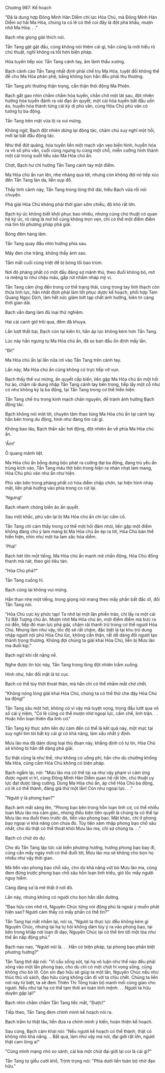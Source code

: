 




Chương 987: Kế hoạch


"Đã là dung hợp Đông Minh Hàn Diễm chi lực Hỏa Chú, mà Đông Minh Hàn Diễm sợ hãi Ma Hỏa, chúng ta có lẽ có thể coi đây là đột phá khẩu, mượn nhờ Ma Hỏa. . ."

Bạch nhẹ giọng giải thích nói.

Tần Tang gật gật đầu, cũng không nói thêm cái gì, hắn cũng là mới hiểu rõ chú thuật, nghĩ không ra tốt hơn biện pháp.

Hỏa tuyến tiếp xúc Tần Tang cánh tay, âm lãnh thấu xương.

Bạch cảnh cáo Tần Tang nhất định phải chế trụ Ma Hỏa, tuyệt đối không thể để cho Ma Hỏa phản phệ, bằng không bọn hắn đều phải thụ thương.

Tần Tang phi thường thận trọng, cẩn thận thôi động Ma Phiên.

Bạch gắt gao nhìn chằm chằm hỏa tuyến, chần chờ một lát sau, đột nhiên hướng hỏa tuyến đánh ra vài đạo ấn quyết, một cái hỏa tuyến bắt đầu uốn éo, huyễn hóa thành từng cái kỳ dị phù văn, cùng Hỏa Chú phù văn có tương tự ba động.

Tần Tang trên mặt vừa lộ ra vui mừng.

Không ngờ, Bạch đột nhiên dừng lại động tác, chăm chú suy nghĩ một hồi, mới lại bắt đầu động tác.

Như thế đứt quãng, hỏa tuyến liền một mạch vặn vẹo biến hình, huyễn hóa ra vô số phù văn, cuối cùng ngưng tụ cùng một chỗ, miễn cưỡng hình thành một cái trong suốt tiểu xảo Ma Hỏa chú ấn.

Chợt, Bạch hư chỉ hướng Tần Tang cánh tay một điểm.

Ma Hỏa chú ấn run lên, nhẹ nhàng qua tới, nhưng còn không đợi nó tiếp xúc đến Tần Tang làn da, liền sụp đổ.

Thấy tình cảnh này, Tần Tang trong lòng thở dài, hiểu Bạch vừa rồi nói chuyện.

Phá giải Hỏa Chú không phải thời gian sớm chiều, độ khó rất lớn.

Bạch ký ức không biết khôi phục bao nhiêu, nhưng cùng chú thuật có quan hệ ký ức, rõ ràng là mơ hồ cùng không trọn vẹn, chỉ có thể một điểm điểm mà tìm tòi phương pháp phá giải.

Bóng đêm hàng lâm.

Tần Tang quay đầu nhìn hướng phía sau.

Mây đen che trăng, không thấy ánh sao.

Tầm mắt cuối cùng triệt để bị bóng tối bao trùm.

Nơi đó phảng phất có một đầu đáng sợ mãnh thú, theo đuổi không bỏ, mở ra miệng to như chậu máu, gấp rút nhấm nháp mỹ vị.

Tần Tang cảm ứng đến trong cơ thể trạng thái, cùng trong tay linh thạch còn thừa linh lực, hắn nhất định phải làm tốt phục dược kế hoạch, phối hợp Tam Quang Ngọc Dịch, làm hết sức giảm bớt tạp chất ảnh hưởng, kiên trì càng thời gian dài.

Bạch vẫn đang làm đủ loại thử nghiệm.

Hai cái canh giờ trôi qua, đêm đã khuya.

Lần lượt thất bại, Bạch còn tại kiên trì, hắn áp lực không kém hơn Tần Tang.

Lúc này hắn ngưng tụ Ma Hỏa chú ấn, đã so ban đầu ổn định mấy lần.

"Đi!"

Ma Hỏa chú ấn lại lần nữa rơi vào Tần Tang trên cánh tay.

Lần này, Ma Hỏa chú ấn cũng không có trực tiếp vỡ vụn.

Bạch thấy thế vui mừng, ấn quyết cấp biến, liền gặp Ma Hỏa chú ấn một hồi hư ảo, chậm rãi dung nhập Tần Tang cánh tay bên trong, tiếp lấy một cỗ như có như không kỳ lạ ba động, tại Tần Tang trong cơ thể hiển hiện.

Tần Tang chế trụ trong kinh mạch chân nguyên, để tránh ảnh hưởng Bạch động tác.

Bạch không nói một lời, chuyên tâm thao túng Ma Hỏa chú ấn tại cánh tay hắn bên trong du động, hình như đang tìm cái gì.

Không bao lâu, Bạch thần sắc hơi động, đột nhiên ấn về phía Ma Hỏa chú ấn.

'Ầm!'

Ô quang mãnh liệt.

Ma Hỏa chú ấn bỗng dưng bộc phát ra cường đại ba động, đang trù yểu ấn trùng kích vào, Tần Tang máu thịt bên trong hiện ra nhàn nhạt lam mang, Hỏa Chú phù văn như ẩn như hiện.

Phù văn bên trong phảng phất có hỏa diễm chập chờn, tại hiện hình nháy mắt, liền phải hướng vào phía trong co rút lại.

'Ngưng!'

Bạch nhanh chóng biến ảo ấn quyết.

Sau một khắc, phù văn lại bị Ma Hỏa chú ấn chi lực cấm cố.

Tần Tang chỉ cảm thấy trong cơ thể một hồi đâm nhói, liền gặp một điểm không đáng chú ý lam mang bị Ma Hỏa chú ấn ép ra tới, Hỏa Chú bản thể hiển hiện, nhìn như một tia lam sắc hỏa diễm.

'Phá!'

Bạch hét lớn một tiếng, Ma Hỏa chú ấn mạnh mẽ chấn động, Hỏa Chú đồng thanh mà nát, theo gió tiêu tán.

"Hỏa Chú phá?"

Tần Tang cuồng hỉ.

Bạch cũng lại không vui mừng.

Hắn than nhẹ một tiếng, trong giọng nói mang theo mấy phần bất đắc dĩ, đối Tần Tang nói.

"Hỏa Chú cực kỳ phức tạp! Ta nhớ lại một lân phiến trảo, chỉ lấy ra một cái Tứ Bất Tượng chú ấn. Mượn nhờ Ma Hỏa chú ấn, một điểm điểm mà bức ra nó đến, tiếp đó man lực phá giải, chậm rãi thanh trừ trong cơ thể ngươi Hỏa Chú. Nhưng làm như vậy, tốc độ sẽ rất chậm, đặc biệt là tại khu trừ dung nhập ngươi nội phủ Hỏa Chú lúc, không cẩn thận, rất dễ dàng đối ngươi tạo thành trọng thương. Không đợi chúng ta giải khai Hỏa Chú, liền bị Mưu lão ma đuổi kịp."

Bạch ngữ khí rất nặng nề.

Nghe được tin tức này, Tần Tang trong lòng đột nhiên trầm xuống.

Hình như, hắn đối mặt là tử cục.

Bạch có thể tùy thời thoát thân, mà hắn chỉ có thể nhắm mắt chờ chết.

"Không nóng lòng giải khai Hỏa Chú, chúng ta có thể thử che đậy Hỏa Chú ba động!"

Tần Tang sâu một hơi, không có vì vậy mà tuyệt vọng, trong đầu lướt qua vô số cái ý niệm, "Có lẽ cũng có thể mượn nhờ ngoại lực, cấm chế, linh trận. . . Hoặc hỗn loạn thiên địa linh cơ."

Tần Tang kỳ thực sớm liền dự cảm đến có thể là kết quả này, một mực tại suy nghĩ tìm tòi bất kỳ cái gì có khả năng, làm xấu nhất ý định.

Mưu lão ma đã dám dùng loại thủ đoạn này, khẳng định có tự tin, Hỏa Chú sẽ không bị hắn dễ dàng phá giải.

Sự thật cũng là như thế, như không có uổng phí, hắn cho dù chưởng khống Ma Hỏa, cũng cầm Hỏa Chú không có biện pháp.

Bạch ngẫm lại, nói: "Mưu lão ma có thể tại xa như vậy phạm vi cảm ứng được ngươi vị trí, cùng Đông Minh Hàn Diễm quan hệ rất lớn, chú thuật uy lực đạt được tăng cường. Dùng Ma Hỏa chú ấn, áp chế Hỏa Chú ba động, có lẽ có thể thành, đáng giá thử một lần! Còn như ngoại lực. . ."

"Ngươi ý là phong bạo?"

Bạch ánh mắt sáng lên, "Phong bạo bên trong hỗn loạn linh cơ, có thể nhiễu loạn Mưu lão ma cảm giác, nhưng điều kiện tiên quyết là chúng ta có thể tại Mưu lão ma đuổi theo trước đó, tiến vào phong bạo. Mặt khác, chỉ ở phong bạo ngoại vi khả năng còn chưa đủ. Tùy tiện xâm nhập phong bạo chỗ sâu nhất, cho dù thật có thể thoát khỏi Mưu lão ma, chỉ sợ chúng ta. . ."

Bạch có chút do dự.

Cho dù Tần Tang lập tức cải biến phương hướng, hướng phong bạo bay đi, cũng cần mấy ngày mới có thể đuổi tới, Mưu lão ma sẽ không cho bọn họ nhiều như vậy thời gian.

Mà tiến vào phong bạo chỗ sâu, cho dù khả năng vứt bỏ Mưu lão ma, cũng đem đứng trước phong bạo chỗ sâu hỗn loạn linh triều, gió lốc mấy người nguy hiểm.

Càng đáng sợ là mê thất ở nơi đó.

Lần này, nhưng không có người cho bọn hắn dẫn đường.

"Đạo hữu còn nhớ rõ, Nguyên Chúc từng nói động phủ là ngoài ý muốn phát hiện sao? Ngươi cảm thấy có mấy phần có thể tin?"

Tần Tang hai mắt nhắm lại, nói ra, "Ngươi ta thực lực đều không kém gì Nguyên Chúc, nhưng tại hạ tự hỏi không dám tùy ý ra vào phong bạo, tại bên trong khắp nơi loạn đi dạo, Nguyên Chúc lại có thể tìm tới một tòa như thế ẩn nấp động phủ."

Bạch nao nao, "Ngươi nói là. . . Hắn có biện pháp, tại phong bạo phân biệt phương hướng?"

Tần Tang thở dài nói: "Vì cầu sống sót, tại hạ vô luận như thế nào đều phải xông vào một lần phong bạo, cho dù chỉ có một chút hi vọng sống, cũng không cho bỏ lỡ. Còn xin đạo hữu sẽ giúp ta một lần, Nguyên Chúc nếu như thúc thủ vô sách, đạo hữu cũng không cần đi với ta chịu chết. Chúng ta liền nơi này từ biệt, ta sẽ đem Thiên Thi Tông toàn bộ manh mối cũng giao cho ngươi. Nếu như tại hạ có thể tạm thời an toàn tính mệnh. . . Ngươi ta hữu duyên gặp lại!"

Bạch nhìn chằm chằm Tần Tang liếc mắt, "Được!"

Tiếp theo, Tần Tang đem chính mình kế hoạch nói ra.

Bạch trầm tư thật lâu, liền đưa ra chính mình ý kiến, hoàn thiện kế hoạch.

Sau cùng, Bạch cảm khái nói: "Nếu ngươi kế hoạch có thể thành, thật có không nhỏ khả năng. .. Bất quá, làm như vậy mà nói, đại giới rất lớn, ngươi thật cam lòng a!"

"Cùng mình mạng nhỏ so sánh, cái kia một chút đại giới lại coi là cái gì?"

Tần Tang tự giễu cười khổ, Trịnh trọng nói: "Phía dưới liền toàn bộ nhờ đạo hữu."




